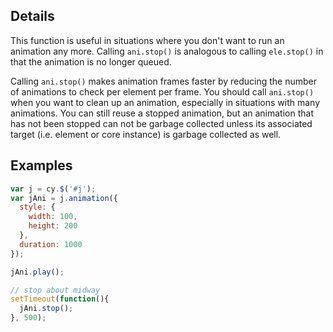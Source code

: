 ## Details

This function is useful in situations where you don't want to run an animation any more.  Calling `ani.stop()` is analogous to calling `ele.stop()` in that the animation is no longer queued.  

Calling `ani.stop()` makes animation frames faster by reducing the number of animations to check per element per frame.  You should call `ani.stop()` when you want to clean up an animation, especially in situations with many animations.  You can still reuse a stopped animation, but an animation that has not been stopped can not be garbage collected unless its associated target (i.e. element or core instance) is garbage collected as well.


## Examples

```js
var j = cy.$('#j');
var jAni = j.animation({
  style: {
    width: 100,
    height: 200
  },
  duration: 1000
});

jAni.play();

// stop about midway
setTimeout(function(){
  jAni.stop();
}, 500);
